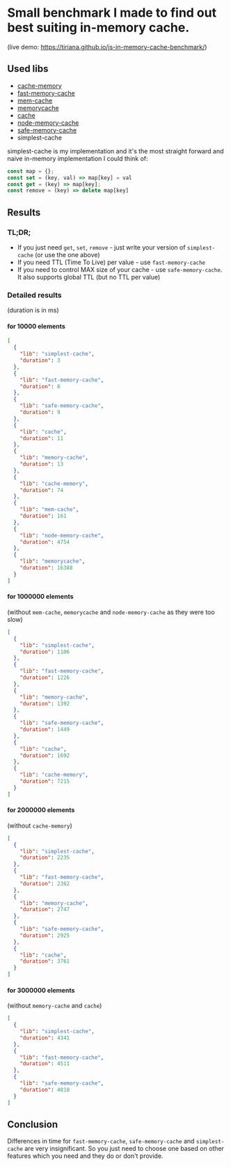 # Small benchmark I made to find out best suiting in-memory cache.
(live demo: https://tiriana.github.io/js-in-memory-cache-benchmark/)

## Used libs
*   [cache-memory](https://www.npmjs.com/package/cache-memory)
*   [fast-memory-cache](https://www.npmjs.com/package/fast-memory-cache)
*   [mem-cache](https://www.npmjs.com/package/mem-cache)
*   [memorycache](https://www.npmjs.com/package/memorycache)
*   [cache](https://www.npmjs.com/package/cache)
*   [node-memory-cache](https://www.npmjs.com/package/node-memory-cache)
*   [safe-memory-cache](https://www.npmjs.com/package/safe-memory-cache)
*   simplest-cache

simplest-cache is my implementation and it's the most straight forward and naive in-memory implementation I could think of:
```javascript
const map = {};
const set = (key, val) => map[key] = val
const get = (key) => map[key];
const remove = (key) => delete map[key]
```
## Results

### TL;DR;

* If you just need `get`, `set`, `remove` - just write your version of  `simplest-cache` (or use the one above)
* If you need TTL (Time To Live) per value - use `fast-memory-cache`
* If you need to control MAX size of your cache - use `safe-memory-cache`. It also supports global TTL (but no TTL per value)

### Detailed results
(duration is in ms)

#### for 10000 elements

```json
[
  {
    "lib": "simplest-cache",
    "duration": 3
  },
  {
    "lib": "fast-memory-cache",
    "duration": 8
  },
  {
    "lib": "safe-memory-cache",
    "duration": 9
  },
  {
    "lib": "cache",
    "duration": 11
  },
  {
    "lib": "memory-cache",
    "duration": 13
  },
  {
    "lib": "cache-memory",
    "duration": 74
  },
  {
    "lib": "mem-cache",
    "duration": 161
  },
  {
    "lib": "node-memory-cache",
    "duration": 4754
  },
  {
    "lib": "memorycache",
    "duration": 16388
  }
]
```

#### for 1000000 elements
(without `mem-cache`, `memorycache` and `node-memory-cache` as they were too slow)

```json
[
  {
    "lib": "simplest-cache",
    "duration": 1106
  },
  {
    "lib": "fast-memory-cache",
    "duration": 1226
  },
  {
    "lib": "memory-cache",
    "duration": 1392
  },
  {
    "lib": "safe-memory-cache",
    "duration": 1449
  },
  {
    "lib": "cache",
    "duration": 1692
  },
  {
    "lib": "cache-memory",
    "duration": 7215
  }
]
```

#### for 2000000 elements
(without `cache-memory`)

```json
[
  {
    "lib": "simplest-cache",
    "duration": 2235
  },
  {
    "lib": "fast-memory-cache",
    "duration": 2362
  },
  {
    "lib": "memory-cache",
    "duration": 2747
  },
  {
    "lib": "safe-memory-cache",
    "duration": 2925
  },
  {
    "lib": "cache",
    "duration": 3761
  }
]
```

#### for 3000000 elements
(without `memory-cache` and `cache`)

```json
[
  {
    "lib": "simplest-cache",
    "duration": 4341
  },
  {
    "lib": "fast-memory-cache",
    "duration": 4511
  },
  {
    "lib": "safe-memory-cache",
    "duration": 4810
  }
]
```

## Conclusion

Differences in time for `fast-memory-cache`, `safe-memory-cache` and `simplest-cache` are very insignificant. So you just need to choose one based on other features which you need and they do or don't provide.
